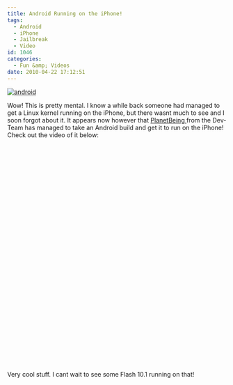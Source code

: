```yaml
---
title: Android Running on the iPhone!
tags:
  - Android
  - iPhone
  - Jailbreak
  - Video
id: 1046
categories:
  - Fun &amp; Videos
date: 2010-04-22 17:12:51
---
```


[![](https://mikecann.co.uk/wp-content/uploads/2010/04/android.gif "android")](https://mikecann.co.uk/wp-content/uploads/2010/04/android.gif)

Wow! This is pretty mental. I know a while back someone had managed to get a Linux kernel running on the iPhone, but there wasnt much to see and I soon forgot about it. It appears now however that [PlanetBeing ](https://linuxoniphone.blogspot.com/2010/04/ive-been-working-on-this-quietly-in.html)from the Dev-Team has managed to take an Android build and get it to run on the iPhone! Check out the video of it below:

<object classid="clsid:d27cdb6e-ae6d-11cf-96b8-444553540000" width="640" height="505" codebase="https://download.macromedia.com/pub/shockwave/cabs/flash/swflash.cab#version=6,0,40,0"><param name="allowFullScreen" value="true" /><param name="allowscriptaccess" value="always" /><param name="src" value="https://www.youtube.com/v/5yO2KQHkt4A&amp;hl=en_GB&amp;fs=1&amp;" /><param name="allowfullscreen" value="true" /><embed type="application/x-shockwave-flash" width="640" height="505" src="https://www.youtube.com/v/5yO2KQHkt4A&amp;hl=en_GB&amp;fs=1&amp;" allowscriptaccess="always" allowfullscreen="true"></embed></object>

Very cool stuff. I cant wait to see some Flash 10.1 running on that!